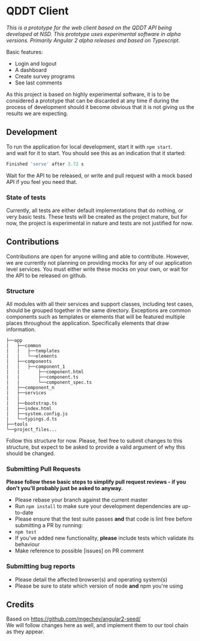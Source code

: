# QDDT Client

*This is a prototype for the web client based on the QDDT API being developed at NSD. This prototype uses experimental software in alpha versions. Primarily Angular 2 alpha releases and based on Typescript.*

Basic features:

* Login and logout
* A dashboard
* Create survey programs
* See last comments

As this project is based on highly experimental software, it is to be considered a prototype that can be discarded at any time if during the process of development should it become obvious that it is not giving us the results we are expecting.

## Development  
To run the application for local development, start it with ``npm start``.   
and wait for it to start. You should see this as an indication that it started:  
```javascript
Finished 'serve' after 3.72 s
```
Wait for the API to be released, or write and pull request with a mock based API if you feel you need that.

### State of tests
Currently, all tests are either default implementations that do nothing, or very basic tests. These tests will be created as the project mature, but for now, the project is experimental in nature and tests are not justified for now.

## Contributions
Contributions are open for anyone willing and able to contribute. However, we are currently not planning on providing mocks for any of our application level services. You must either write these mocks on your own, or wait for the API to be released on github.

### Structure
All modules with all their services and support classes, including test cases, should be grouped together in the same directory. Exceptions are common components such as templates or elements that will be featured multiple places throughout the application. Specifically elements that draw information.

```
├──app  
|	├──common  
|  	|	├──templates
|  	|	└──elements
| 	├──components  
|  	|	├──component_1
|   |		├──component.html
|  	|		├──component.ts
|  	|		└──component_spec.ts
| 	├──component_n  
|  	├──services
|   |
|   ├──bootstrap.ts
|   ├──index.html
|   ├──system.config.js
|   └──typings.d.ts
├──tools
└──project_files...
```
Follow this structure for now. Please, feel free to submit changes to this structure, but expect to be asked to provide a valid argument of why this should be changed.

### Submitting Pull Requests

**Please follow these basic steps to simplify pull request reviews - if you don't you'll probably just be asked to anyway.**

* Please rebase your branch against the current master
* Run ```npm install``` to make sure your development dependencies are up-to-date
* Please ensure that the test suite passes **and** that code is lint free before submitting a PR by running:
 * ```npm test```
* If you've added new functionality, **please** include tests which validate its behaviour
* Make reference to possible [issues] on PR comment

### Submitting bug reports

* Please detail the affected browser(s) and operating system(s)
* Please be sure to state which version of node **and** npm you're using

## Credits

Based on https://github.com/mgechev/angular2-seed/  
We will follow changes here as well, and implement them to our tool chain as they appear.

